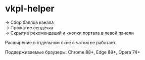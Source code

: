 # vkpl-helper
-> Сбор баллов канала  
-> Прожатие сердечка  
-> Скрытие рекомендаций и кнопки портала в левой панели  

Расширение в отдельном окне с чатом не работает.  

Поддерживаемые браузеры: Chrome 88+, Edge 88+, Opera 74+
